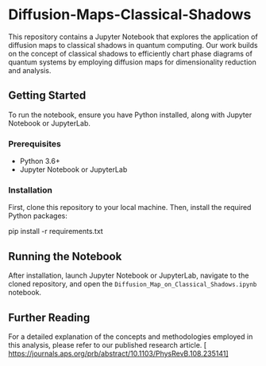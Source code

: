 # Diffusion-Maps-Classical-Shadows

This repository contains a Jupyter Notebook that explores the application of diffusion maps to classical shadows in quantum computing. Our work builds on the concept of classical shadows to efficiently chart phase diagrams of quantum systems by employing diffusion maps for dimensionality reduction and analysis.

## Getting Started

To run the notebook, ensure you have Python installed, along with Jupyter Notebook or JupyterLab.

### Prerequisites

- Python 3.6+
- Jupyter Notebook or JupyterLab

### Installation

First, clone this repository to your local machine. Then, install the required Python packages:

pip install -r requirements.txt


## Running the Notebook

After installation, launch Jupyter Notebook or JupyterLab, navigate to the cloned repository, and open the `Diffusion_Map_on_Classical_Shadows.ipynb` notebook.

## Further Reading

For a detailed explanation of the concepts and methodologies employed in this analysis, please refer to our published research article. [ https://journals.aps.org/prb/abstract/10.1103/PhysRevB.108.235141]


